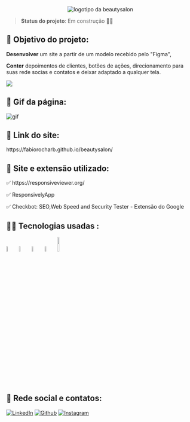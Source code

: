 <div align="center">
<img src="https://github.com/Fabiorocharb/beautysalon/assets/106245486/1852014a-b2c7-4125-bfba-bcf40c32bcd8" alt="logotipo da beautysalon" />
</div>

> ****Status do projeto****: Em construção 🧑‍💼

<h2> 🎯 Objetivo do projeto:</h2>

**Desenvolver** um site a partir de um modelo recebido pelo "Figma",

**Conter** depoimentos de clientes, botões de ações, direcionamento para suas rede socias e contatos e deixar adaptado a qualquer tela.

<img src="https://img.shields.io/bower/l/html?style=flat-square"/>

<h2>🎥 Gif da página: </h2>

![gif](https://github.com/Fabiorocharb/beautysalon/assets/106245486/623ada34-2903-4a0d-95be-8d08b2299e3f)

<h2>🔗 Link do site: </h2>
https://fabiorocharb.github.io/beautysalon/

<h2>🧰 Site e extensão utilizado:</h2>

<p>✅ https://responsiveviewer.org/ </p>
<p>✅ ResponsivelyApp </p>
<p>✅ Checkbot: SEO,Web Speed and Security Tester - Extensão do Google </p>


<h2>👨‍💻 Tecnologias usadas :</h2>
<div>
<img src="https://cdn.jsdelivr.net/gh/devicons/devicon/icons/figma/figma-original.svg" width="6%"/>    
<img src="https://cdn.jsdelivr.net/gh/devicons/devicon/icons/html5/html5-original-wordmark.svg" width="6%" />
<img src="https://cdn.jsdelivr.net/gh/devicons/devicon/icons/css3/css3-original-wordmark.svg" width="6%" />
<img src="https://cdn.jsdelivr.net/gh/devicons/devicon/icons/github/github-original-wordmark.svg" width="6%"/>          
<img src="https://cdn.jsdelivr.net/gh/devicons/devicon/icons/visualstudio/visualstudio-plain-wordmark.svg" width="10%"/>
</div>

<h2>📮 Rede social e contatos: </h2>

[![LinkedIn](https://img.shields.io/badge/LinkedIn-0077B5?style=for-the-badge&logo=linkedin&logoColor=white)](https://www.linkedin.com/in/fabiorocharb)
[![Github](https://img.shields.io/badge/GitHub-100000?style=for-the-badge&logo=github&logoColor=white)](https://github.com/Fabiorocharb/Fabiorocharb)
[![Instagram](https://img.shields.io/badge/Instagram-E4405F?style=for-the-badge&logo=instagram&logoColor=white)](https://instagram.com/analistarocha)


